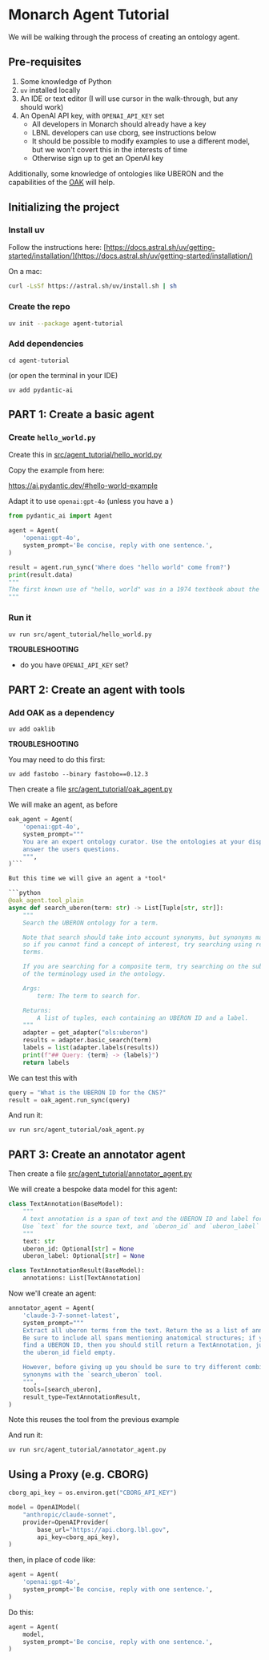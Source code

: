 # Monarch Agent Tutorial

We will be walking through the process of creating an ontology agent.

## Pre-requisites

1. Some knowledge of Python
2. `uv` installed locally
3. An IDE or text editor (I will use cursor in the walk-through, but any should work)
4. An OpenAI API key, with `OPENAI_API_KEY` set
    * All developers in Monarch should already have a key
    * LBNL developers can use cborg, see instructions below
    * It should be possible to modify examples to use a different model, but we won't covert this in the interests of time
    * Otherwise sign up to get an OpenAI key

Additionally, some knowledge of ontologies like UBERON and the capabilities of the [OAK](https://incatools.github.io/ontology-access-kit/)
will help.

## Initializing the project

### Install uv

Follow the instructions here: [https://docs.astral.sh/uv/getting-started/installation/](https://docs.astral.sh/uv/getting-started/installation/)

On a mac:

```bash
curl -LsSf https://astral.sh/uv/install.sh | sh
```

### Create the repo

```bash
uv init --package agent-tutorial
```

### Add dependencies

```
cd agent-tutorial
```

(or open the terminal in your IDE)

```
uv add pydantic-ai
```

## PART 1: Create a basic agent

### Create `hello_world.py`

Create this in [src/agent_tutorial/hello_world.py](src/agent_tutorial/hello_world.py)

Copy the example from here:

https://ai.pydantic.dev/#hello-world-example

Adapt it to use `openai:gpt-4o` (unless you have a )

```python
from pydantic_ai import Agent

agent = Agent(  
    'openai:gpt-4o',
    system_prompt='Be concise, reply with one sentence.',  
)

result = agent.run_sync('Where does "hello world" come from?')  
print(result.data)
"""
The first known use of "hello, world" was in a 1974 textbook about the C programming language.
"""
```

### Run it

```
uv run src/agent_tutorial/hello_world.py 
```

__TROUBLESHOOTING__ 

* do you have `OPENAI_API_KEY` set?

## PART 2: Create an agent with tools

### Add OAK as a dependency

```
uv add oaklib
```

__TROUBLESHOOTING__

You may need to do this first:

```
uv add fastobo --binary fastobo==0.12.3
```

Then create a file [src/agent_tutorial/oak_agent.py](src/agent_tutorial/oak_agent.py)

We will make an agent, as before

```python
oak_agent = Agent(  
    'openai:gpt-4o',
    system_prompt="""
    You are an expert ontology curator. Use the ontologies at your disposal to
    answer the users questions.
    """,  
)```

But this time we will give an agent a *tool*

```python
@oak_agent.tool_plain
async def search_uberon(term: str) -> List[Tuple[str, str]]:
    """
    Search the UBERON ontology for a term.

    Note that search should take into account synonyms, but synonyms may be incomplete,
    so if you cannot find a concept of interest, try searching using related or synonymous
    terms.

    If you are searching for a composite term, try searching on the sub-terms to get a sense
    of the terminology used in the ontology.

    Args:
        term: The term to search for.

    Returns:
        A list of tuples, each containing an UBERON ID and a label.
    """
    adapter = get_adapter("ols:uberon")
    results = adapter.basic_search(term)
    labels = list(adapter.labels(results))
    print(f"## Query: {term} -> {labels}")
    return labels
```

We can test this with

```python
query = "What is the UBERON ID for the CNS?"
result = oak_agent.run_sync(query)
```

And run it:

```
uv run src/agent_tutorial/oak_agent.py 
```

## PART 3: Create an annotator agent

Then create a file [src/agent_tutorial/annotator_agent.py](src/agent_tutorial/annotator_agent.py)

We will create a bespoke data model for this agent:

```python
class TextAnnotation(BaseModel):
    """
    A text annotation is a span of text and the UBERON ID and label for the anatomical structure it mentions.
    Use `text` for the source text, and `uberon_id` and `uberon_label` for the UBERON ID and label of the anatomical structure in the ontology.
    """
    text: str
    uberon_id: Optional[str] = None
    uberon_label: Optional[str] = None

class TextAnnotationResult(BaseModel):
    annotations: List[TextAnnotation]
```

Now we'll create an agent:

```python
annotator_agent = Agent(  
    'claude-3-7-sonnet-latest',
    system_prompt="""
    Extract all uberon terms from the text. Return the as a list of annotations.
    Be sure to include all spans mentioning anatomical structures; if you cannot
    find a UBERON ID, then you should still return a TextAnnotation, just leave
    the uberon_id field empty.

    However, before giving up you should be sure to try different combinations of
    synonyms with the `search_uberon` tool.
    """,
    tools=[search_uberon],
    result_type=TextAnnotationResult,  
)
```

Note this reuses the tool from the previous example

And run it:

```
uv run src/agent_tutorial/annotator_agent.py 
```

## Using a Proxy (e.g. CBORG)

```python
cborg_api_key = os.environ.get("CBORG_API_KEY")

model = OpenAIModel(
    "anthropic/claude-sonnet",
    provider=OpenAIProvider(
        base_url="https://api.cborg.lbl.gov",
        api_key=cborg_api_key),
)
```

then, in place of code like:

```python
agent = Agent(  
    'openai:gpt-4o',
    system_prompt='Be concise, reply with one sentence.',  
)
```

Do this:

```python
agent = Agent(  
    model,
    system_prompt='Be concise, reply with one sentence.',  
)
```